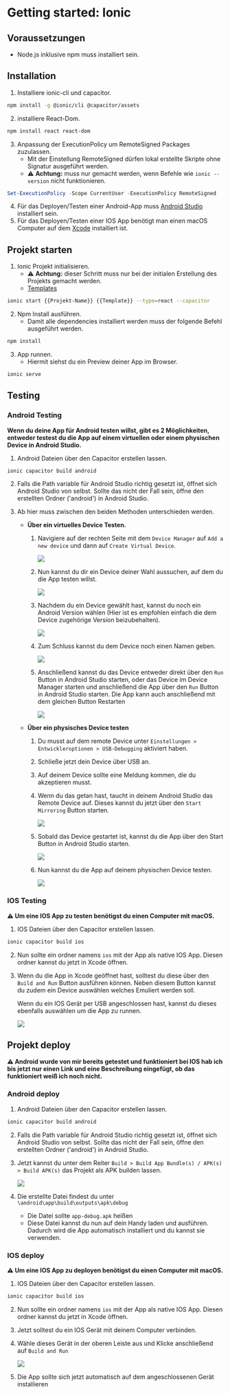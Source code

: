 # Getting started: Ionic

## Voraussetzungen

- Node.js inklusive npm muss installiert sein.

## Installation

1. Installiere ionic-cli und capacitor.
```bash
npm install -g @ionic/cli @capacitor/assets
```

2. installiere React-Dom.
```bash
npm install react react-dom
```

3. Anpassung der ExecutionPolicy um RemoteSigned Packages zuzulassen.
    - Mit der Einstellung RemoteSigned dürfen lokal erstellte Skripte ohne Signatur ausgeführt werden.
    - ⚠️ **Achtung:** muss nur gemacht werden, wenn Befehle wie `ionic --version` nicht funktionieren.
```powershell
Set-ExecutionPolicy -Scope CurrentUser -ExecutionPolicy RemoteSigned
```

4. Für das Deployen/Testen einer Android-App muss [Android Studio](https://developer.android.com/studio?hl=de) installiert sein.
5. Für das Deployen/Testen einer IOS App benötigt man einen macOS Computer auf dem [Xcode](https://apps.apple.com/de/app/xcode/id497799835) installiert ist.

## Projekt starten


1. Ionic Projekt initialisieren.
    - ⚠️ **Achtung:** dieser Schritt muss nur bei der initialen Erstellung des Projekts gemacht werden.
    - [Templates](https://javascript.plainenglish.io/the-different-types-of-ionic-5-starter-template-75091ae916e3)
```bash
ionic start {{Projekt-Name}} {{Template}} --type=react --capacitor
```

2. Npm Install ausführen.
    - Damit alle dependencies installiert werden muss der folgende Befehl ausgeführt werden.
```bash
npm install
```

3. App runnen.
    - Hiermit siehst du ein Preview deiner App im Browser.
```bash
ionic serve
```

## Testing 

### Android Testing 

**Wenn du deine App für Android testen willst, gibt es 2 Möglichkeiten, entweder testest du die App auf einem virtuellen oder einem physischen Device in Android Studio.**

1. Android Dateien über den Capacitor erstellen lassen.
```bash
ionic capacitor build android
```

2. Falls die Path variable für Android Studio richtig gesetzt ist, öffnet sich Android Studio von selbst. Sollte das nicht der Fall sein, öffne den erstellten Ordner ('android') in Android Studio.

3. Ab hier muss zwischen den beiden Methoden unterschieden werden.
    - **Über ein virtuelles Device Testen.**
        1. Navigiere auf der rechten Seite mit dem `Device Manager` auf `Add a new device` und dann auf `Create Virtual Device`.

            ![](https://api.heedix.de/v1/images/33af1907-45d6-4f37-8065-b621d39dada1.png?size=large)
        
        2. Nun kannst du dir ein Device deiner Wahl aussuchen, auf dem du die App testen willst.
        
            ![](https://api.heedix.de/v1/images/be1a14cc-42af-437d-ab9c-244029b5ae7d.png?size=large)
        
        3. Nachdem du ein Device gewählt hast, kannst du noch ein Android Version wählen (Hier ist es empfohlen einfach die dem Device zugehörige Version beizubehalten).
        
            ![](https://api.heedix.de/v1/images/1a7dc47d-37d7-47d6-943f-a9ea56d44cc1.png?size=large)
        
        4. Zum Schluss kannst du dem Device noch einen Namen geben.
        
            ![](https://api.heedix.de/v1/images/3eef651d-24cb-41f8-802c-a95e8453831c.png?size=large)
        
        5. Anschließend kannst du das Device entweder direkt über den `Run` Button in Android Studio starten, oder das Device im Device Manager starten und anschließend die App über den `Run` Button in Android Studio starten. Die App kann auch anschließend mit dem gleichen Button Restarten
        
            ![](https://api.heedix.de/v1/images/fc233e47-3bbe-4801-a8f8-e1c6fd54cc38.png?size=large)
        
    - **Über ein physisches Device testen**
        1. Du musst auf dem remote Device unter `Einstellungen > Entwickleroptionen > USB-Debugging` aktiviert haben.
        2. Schließe jetzt dein Device über USB an.
        3. Auf deinem Device sollte eine Meldung kommen, die du akzeptieren musst.
        4. Wenn du das getan hast, taucht in deinem Android Studio das Remote Device auf. Dieses kannst du jetzt über den `Start Mirroring` Button starten.
        
            ![](https://api.heedix.de/v1/images/6db17542-a129-4a74-8818-58d008bae0e5.png?size=large)
        
        5. Sobald das Device gestartet ist, kannst du die App über den Start Button in Android Studio starten.
        
            ![](https://api.heedix.de/v1/images/fc233e47-3bbe-4801-a8f8-e1c6fd54cc38.png?size=large)
        
        6. Nun kannst du die App auf deinem physischen Device testen.
        
            ![](https://api.heedix.de/v1/images/e2a2002d-9efa-4344-962e-c480e57fa6be.png?size=large)

### IOS Testing

**⚠️ Um eine IOS App zu testen benötigst du einen Computer mit macOS.**

1. IOS Dateien über den Capacitor erstellen lassen.
```bash
ionic capacitor build ios
```

2. Nun sollte ein ordner namens `ios` mit der App als native IOS App. Diesen ordner kannst du jetzt in Xcode öffnen.
3. Wenn du die App in Xcode geöffnet hast, solltest du diese über den `Build and Run` Button ausführen können. Neben diesem Button kannst du zudem ein Device auswählen welches Emuliert werden soll.

    Wenn du ein IOS Gerät per USB angeschlossen hast, kannst du dieses ebenfalls auswählen um die App zu runnen.

    ![](https://docs-assets.developer.apple.com/published/c78867b72637128da112da32fb68b9c8/build-hero-window~dark@2x.png)

## Projekt deploy

**⚠️ Android wurde von mir bereits getestet und funktioniert bei IOS hab ich bis jetzt nur einen Link und eine Beschreibung eingefügt, ob das funktioniert weiß ich noch nicht.**

### Android deploy

1. Android Dateien über den Capacitor erstellen lassen.
```bash
ionic capacitor build android
```

2. Falls die Path variable für Android Studio richtig gesetzt ist, öffnet sich Android Studio von selbst. Sollte das nicht der Fall sein, öffne den erstellten Ordner ('android') in Android Studio.
3. Jetzt kannst du unter dem Reiter `Build > Build App Bundle(s) / APK(s) > Build APK(s)` das Projekt als APK builden lassen.

    ![](https://api.heedix.de/v1/images/6c3cea4c-37a1-4869-8882-d6b9abaec8f8.png?size=large)

4. Die erstellte Datei findest du unter `\android\app\build\outputs\apk\debug`
    - Die Datei sollte `app-debug.apk` heißen
    - Diese Datei kannst du nun auf dein Handy laden und ausführen. Dadurch wird die App automatisch installiert und du kannst sie verwenden.

### IOS deploy

**⚠️ Um eine IOS App zu deployen benötigst du einen Computer mit macOS.**

1. IOS Dateien über den Capacitor erstellen lassen.
```bash
ionic capacitor build ios
```

2. Nun sollte ein ordner namens `ios` mit der App als native IOS App. Diesen ordner kannst du jetzt in Xcode öffnen.
3. Jetzt solltest du ein IOS Gerät mit deinem Computer verbinden.
4. Wähle dieses Gerät in der oberen Leiste aus und Klicke anschließend auf `Build and Run`

    ![](https://docs-assets.developer.apple.com/published/c78867b72637128da112da32fb68b9c8/build-hero-window~dark@2x.png)

5. Die App sollte sich jetzt automatisch auf dem angeschlossenen Gerät installieren
